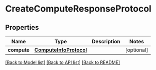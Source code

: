 # CreateComputeResponseProtocol

## Properties
Name | Type | Description | Notes
------------ | ------------- | ------------- | -------------
**compute** | [**ComputeInfoProtocol**](ComputeInfoProtocol.md) |  | [optional] 

[[Back to Model list]](../README.md#documentation-for-models) [[Back to API list]](../README.md#documentation-for-api-endpoints) [[Back to README]](../README.md)


